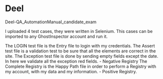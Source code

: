 # Deel
Deel-QA_AutomationManual_candidate_exam

I uploaded 4 test cases, they were written in Selenium. This cases can be imported to any GhostInspector account and run it.

The LOGIN test file is the Entry file to login with my credentials.
The Assert test file is a validation test to be sure that all the elements are correct in the site.
The Exception test file is done by sending empty fields except the date. In here we validate all the exception red fields. - Negative Registry
The Complete Registry is the Happy Path file in order to perform a Registry with my account, with my data and my information. - Positive Registry.
